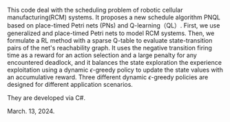 
 This code deal with the scheduling problem of robotic cellular manufacturing(RCM) systems. It proposes a new schedule algorithm PNQL based on place-timed Petri nets (PNs) and Q-learning（QL）. First, we use generalized and place-timed Petri nets to model RCM systems. Then, we formulate a RL method with a sparse Q-table to evaluate state-transition pairs of the net's reachability graph. It uses the negative transition firing time as a reward for an action selection and a large penalty for any encountered deadlock, and it balances the state exploration the experience exploitation using a dynamic $\epsilon$-greedy policy to update the state values with an accumulative reward. Three different dynamic $\epsilon$-greedy policies are designed for different application scenarios.

They are developed via C#.

March. 13, 2024.
